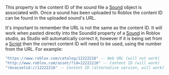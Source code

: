 This property is the content ID of the sound file a [Sound](https://developer.roblox.com/en-us/api-reference/class/Sound) object is associated with. Once a sound has been uploaded to Roblox the content ID can be found in the uploaded sound's URL.

It's important to remember the URL is not the same as the content ID. It will work when pasted directly into the SoundId property of a [Sound](https://developer.roblox.com/en-us/api-reference/class/Sound) in Roblox studio, as Studio will automatically correct it, however if it is being set from a [Script](https://developer.roblox.com/en-us/api-reference/class/Script) then the correct content ID will need to be used, using the number from the URL. For example:

```Lua
"https://www.roblox.com/catalog/12222216" -- Web URL (will not work)
"http://www.roblox.com/asset/?id=12222216" -- Content ID (will work)
"rbxassetid://12222216" -- Content ID (alternative version, will work)
```